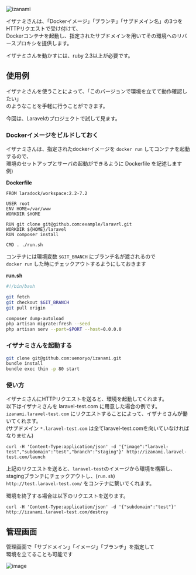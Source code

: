 ![izanami](https://user-images.githubusercontent.com/15713787/50675442-96259c80-1031-11e9-8c00-05510df31407.png)

イザナミさんは、「Dockerイメージ」「ブランチ」「サブドメイン名」の3つをHTTPリクエストで受け付けて、  
Dockerコンテナを起動し、指定されたサブドメインを用いてその環境へのリバースプロキシを提供します。

イザナミさんを動かすには、ruby 2.3以上が必要です。

## 使用例

イザナミさんを使うことによって、「このバージョンで環境を立てて動作確認したい」  
のようなことを手軽に行うことができます。

今回は、Laravelのプロジェクトで試して見ます。

### Dockerイメージをビルドしておく

イザナミさんは、指定されたdockerイメージを `docker run` してコンテナを起動するので、  
環境のセットアップとサーバの起動ができるように Dockerfile を記述します
例)

**Dockerfile**

```text:Dockerfile
FROM laradock/workspace:2.2-7.2

USER root
ENV HOME=/var/www
WORKDIR $HOME

RUN git clone git@github.com:example/laravrl.git
WORKDIR ${HOME}/laravel
RUN composer install

CMD . ./run.sh
```

コンテナには環境変数 `$GIT_BRANCH` にブランチ名が渡されるので  
`docker run` した時にチェックアウトするようにしておきます

**run.sh**

```bash:run.sh
#!/bin/bash

git fetch
git checkout $GIT_BRANCH
git pull origin

composer dump-autoload
php artisan migrate:fresh --seed
php artisan serv --port=$PORT --host=0.0.0.0
```

### イザナミさんを起動する

```sh
git clone git@github.com:uenoryo/izanami.git
bundle install
bundle exec thin -p 80 start
```

### 使い方

イザナミさんにHTTPリクエストを送ると、環境を起動してくれます。  
以下はイザナミさんを laravel-test.com に用意した場合の例です。  
`izanami.laravel-test.com` にリクエストすることによって、イザナミさんが働いてくれます。  
(サブドメイン `*.laravel-test.com` は全てlaravel-test.comを向いていなければなりません)

```
curl -H 'Content-Type:application/json' -d '{"image":"laravel-test","subdomain":"test","branch":"staging"}' http://izanami.laravel-test.com/launch
```

上記のリクエストを送ると、`laravel-test`のイメージから環境を構築し、stagingブランチにチェックアウトし、(`run.sh`)  
`http://test.laravel-test.com/` をコンテナに繋いでくれます。

環境を終了する場合は以下のリクエストを送ります。

```
curl -H 'Content-Type:application/json' -d '{"subdomain":"test"}' http://izanami.laravel-test.com/destroy
```

## 管理画面

管理画面で「サブドメイン」「イメージ」「ブランチ」を指定して  
環境を立てることも可能です

![image](https://user-images.githubusercontent.com/15713787/52175703-27cc2980-27eb-11e9-9e7c-44a5078e521e.png)
